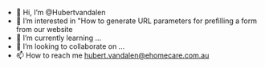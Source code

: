- 👋 Hi, I’m @Hubertvandalen
- 👀 I’m interested in "How to generate URL parameters for prefilling a form from our website
- 🌱 I’m currently learning ...
- 💞️ I’m looking to collaborate on ...
- 📫 How to reach me hubert.vandalen@ehomecare.com.au

<!---
Hubertvandalen/Hubertvandalen is a ✨ special ✨ repository because its `README.md` (this file) appears on your GitHub profile.
You can click the Preview link to take a look at your changes.
--->

